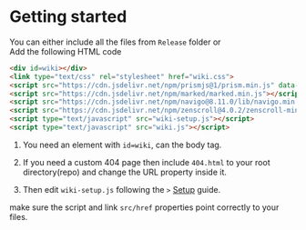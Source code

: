 # Getting started

You can either include all the files from `Release` folder or  
Add the following HTML code

```html
<div id=wiki></div>
<link type="text/css" rel="stylesheet" href="wiki.css">
<script src="https://cdn.jsdelivr.net/npm/prismjs@1/prism.min.js" data-manual></script>
<script src="https://cdn.jsdelivr.net/npm/marked/marked.min.js"></script>
<script src="https://cdn.jsdelivr.net/npm/navigo@8.11.0/lib/navigo.min.js"></script>
<script src="https://cdn.jsdelivr.net/npm/zenscroll@4.0.2/zenscroll-min.js"></script>
<script type="text/javascript" src="wiki-setup.js"></script>
<script type="text/javascript" src="wiki.js"></script>
```

1. You need an element with `id=wiki`, can the body tag.

2. If you need a custom 404 page then include `404.html` to your root directory(repo) and change the URL property inside it.

3. Then edit `wiki-setup.js` following the `>` [Setup](/Wiki3/Main/Getting%20Started/Setup) guide.


make sure the script and link `src/href` properties point correctly to your files.